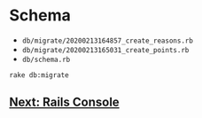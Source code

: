 # Schema
- `db/migrate/20200213164857_create_reasons.rb`
- `db/migrate/20200213165031_create_points.rb`
- `db/schema.rb`
```
rake db:migrate
```

## [Next: Rails Console](22_CONSOLE.md)
